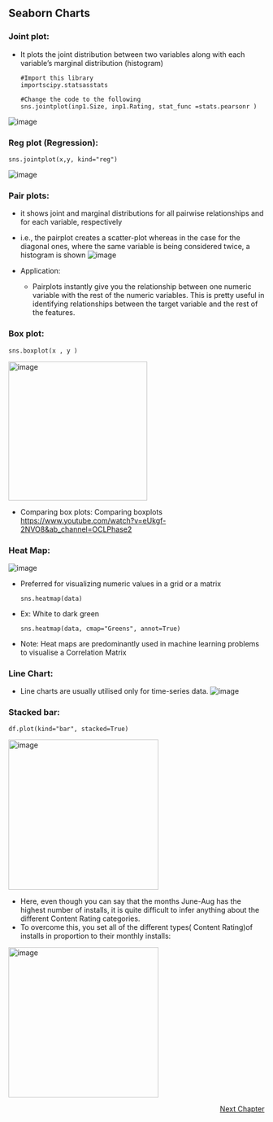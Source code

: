 ## Seaborn Charts

### Joint plot:
- It plots the joint distribution between two variables along with each variable’s marginal distribution (histogram)
	```
	#Import this library
	importscipy.statsasstats

	#Change the code to the following
	sns.jointplot(inp1.Size, inp1.Rating, stat_func =stats.pearsonr )
	```

![image](https://user-images.githubusercontent.com/10133554/188879957-770b3156-c562-4dd9-9e96-7723ec261aa7.png)


### Reg plot (Regression):
	sns.jointplot(x,y, kind="reg")
	
![image](https://user-images.githubusercontent.com/10133554/188880193-1e94a89e-e0d4-4c2a-9a66-3d30ce6e97ab.png)

### Pair plots:
- it shows joint and marginal distributions for all pairwise relationships and for each variable, respectively
- i.e., the pairplot creates a scatter-plot whereas in the case for the diagonal ones, where the same variable is being considered twice, a histogram is shown
![image](https://user-images.githubusercontent.com/10133554/188880230-4242b73b-aec8-4742-87ff-49e42af8138a.png)

- Application:
  - Pairplots instantly give you the relationship between one numeric variable with the rest of the numeric variables. This is pretty useful in identifying relationships between the target variable and the rest of the features.
		
		
### Box plot:
	sns.boxplot(x , y )
<img width="273" alt="image" src="https://user-images.githubusercontent.com/10133554/188880277-46a5cd88-bbbf-4fde-aff7-8135a057a78c.png">

- Comparing box plots: Comparing boxplots https://www.youtube.com/watch?v=eUkgf-2NVO8&ab_channel=OCLPhase2	
	
	
### Heat Map:
![image](https://user-images.githubusercontent.com/10133554/188880348-7817b827-ce38-4715-885b-ca53cba845ca.png)

- Preferred for visualizing numeric values in a grid or a matrix
  ```
  sns.heatmap(data)
  ```

- Ex: White to dark green
    ``` 
    sns.heatmap(data, cmap="Greens", annot=True)
    ```
- Note: Heat maps are predominantly used in machine learning problems to visualise a  Correlation Matrix


### Line Chart:
- Line charts are usually utilised only for time-series data. 
![image](https://user-images.githubusercontent.com/10133554/188881255-6ae22731-ca56-4c8b-bc5d-33ef9aef80ec.png)



### Stacked bar:
 	df.plot(kind="bar", stacked=True)
	
<img width="295" alt="image" src="https://user-images.githubusercontent.com/10133554/188881494-2ab06378-bff7-4f98-ba17-c41fc7cd97c3.png">

- Here, even though you can say that the months June-Aug has the highest number of installs, it is quite difficult to infer anything about the different Content Rating categories. 
- To overcome this, you set all of the different types( Content Rating)of installs in proportion to their monthly installs:

<img width="295" alt="image" src="https://user-images.githubusercontent.com/10133554/188881744-b9f075ea-40ee-4338-8637-d67a2d8ea3ae.png">


<p align="right">
   <a href="./">Next Chapter</a>
</p>
